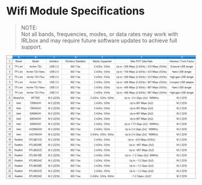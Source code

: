 Wifi Module Specifications
==============================

> NOTE:  
> Not all bands, frequencies, modes, or data rates may work with IRLbox and may require future software updates to achieve full support.

![wifi_module_detailss.png]

  [wifi_module_detailss.png]: /docs/assets/a580d3b8de86fbc30311efa82f6c72664652ac80.png

